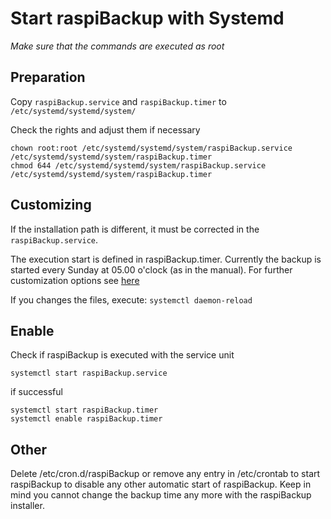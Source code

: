 # Start raspiBackup with Systemd

_Make sure that the commands are executed as root_

## Preparation

Copy `raspiBackup.service` and `raspiBackup.timer` to `/etc/systemd/systemd/system/`

Check the rights and adjust them if necessary

    chown root:root /etc/systemd/systemd/system/raspiBackup.service /etc/systemd/systemd/system/raspiBackup.timer
    chmod 644 /etc/systemd/systemd/system/raspiBackup.service /etc/systemd/systemd/system/raspiBackup.timer

## Customizing

If the installation path is different, it must be corrected in the `raspiBackup.service`.

The execution start is defined in raspiBackup.timer. Currently the backup is 
started every Sunday at 05.00 o'clock (as in the manual).
For further customization options see [here](https://www.freedesktop.org/software/systemd/man/systemd.timer.html#)

If you changes the files, execute: `systemctl daemon-reload`


## Enable

Check if raspiBackup is executed with the service unit

    systemctl start raspiBackup.service
    
if successful

    systemctl start raspiBackup.timer
    systemctl enable raspiBackup.timer
    
## Other

Delete /etc/cron.d/raspiBackup or remove any entry in /etc/crontab to start raspiBackup to disable any other 
automatic start of raspiBackup. Keep in mind you cannot change the backup time any more with the raspiBackup installer.